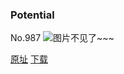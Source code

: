 ### Potential
No.987
![图片不见了~~~](https://imgs.xkcd.com/comics/potential.png)

[原址](https://xkcd.com//987) [下载](https://imgs.xkcd.com/comics/potential.png)

